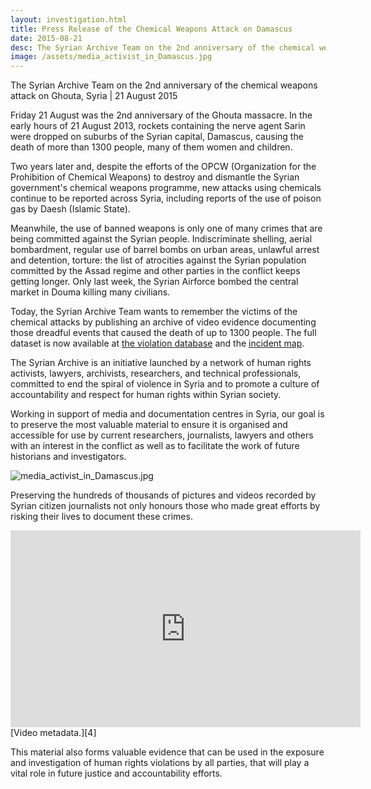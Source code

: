 ```yaml
---
layout: investigation.html
title: Press Release of the Chemical Weapons Attack on Damascus
date: 2015-08-21
desc: The Syrian Archive Team on the 2nd anniversary of the chemical weapons attack on Ghouta, Syria
image: /assets/media_activist_in_Damascus.jpg
---
```

The Syrian Archive Team on the 2nd anniversary of the chemical weapons attack on Ghouta, Syria  |  21 August 2015

Friday 21 August was the 2nd anniversary of the Ghouta massacre. In the early hours of 21 August 2013, rockets containing the nerve agent Sarin were dropped on suburbs of the Syrian capital, Damascus, causing the death of more than 1300 people, many of them women and children.

Two years later and, despite the efforts of the OPCW (Organization for the Prohibition of Chemical Weapons) to destroy and dismantle the Syrian government's chemical weapons programme, new attacks using chemicals continue to be reported across Syria, including reports of the use of poison gas by Daesh (Islamic State).

Meanwhile, the use of banned weapons is only one of many crimes that are being committed against the Syrian people. Indiscriminate shelling, aerial bombardment, regular use of barrel bombs on urban areas, unlawful arrest and detention, torture: the list of atrocities against the Syrian population committed by the Assad regime and other parties in the conflict keeps getting longer. Only last week, the Syrian Airforce bombed the central market in Douma killing many civilians.

Today, the Syrian Archive Team wants to remember the victims of the chemical attacks by publishing an archive of video evidence documenting those dreadful events that caused the death of up to 1300 people. The full dataset  is now available at [the violation database][1] and the [incident map][2].

The Syrian Archive is an initiative launched by a network of human rights activists, lawyers, archivists, researchers, and technical professionals, committed to end the spiral of violence in Syria and to promote a culture of accountability and respect for human rights within Syrian society.

Working in support of media and documentation centres in Syria, our goal is to preserve the most valuable material to ensure it is organised and accessible for use by current researchers, journalists, lawyers and others with an interest in the conflict as well as to facilitate the work of future historians and investigators.

![media_activist_in_Damascus.jpg][3]

Preserving the hundreds of thousands of pictures and videos recorded by Syrian citizen journalists not only honours those who made great efforts by risking their lives to document these crimes.

<iframe width="560" height="315" src="https://www.youtube.com/embed/y6CZtF6pGvQ" frameborder="0" allowfullscreen></iframe>
[Video metadata.][4]

This material also forms valuable evidence that can be used in the exposure and investigation of human rights violations by all parties, that will play a vital role in future justice and accountability efforts.

[1]: https://syrianarchive.org/database/
[2]: https://syrianarchive.org/database/map/
[3]: /assets/media_activist_in_Damascus.jpg
[4]: https://syrianarchive.org/database/507/
